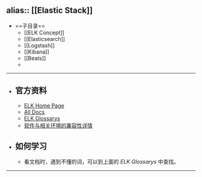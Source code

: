 alias:: [[Elastic Stack]]
---

- ==子目录==
	- [[ELK Concept]]
	- [[Elasticsearch]]
	- [[Logstash]]
	- [[Kibana]]
	- [[Beats]]
	-
- ---
- ## 官方资料
	- [ELK Home Page](https://www.elastic.co/elastic-stack/)
	- [All Docs](https://www.elastic.co/guide/index.html#viewall)
	- [ELK Glossarys](https://www.elastic.co/guide/en/elastic-stack-glossary/current/terms.html)
	- [软件与相关环境的兼容性详情](https://www.elastic.co/support/matrix#matrix_kubernetes)
- ## 如何学习
	- 看文档时，遇到不懂的词，可以到上面的 *ELK Glossarys* 中查找。
- ---